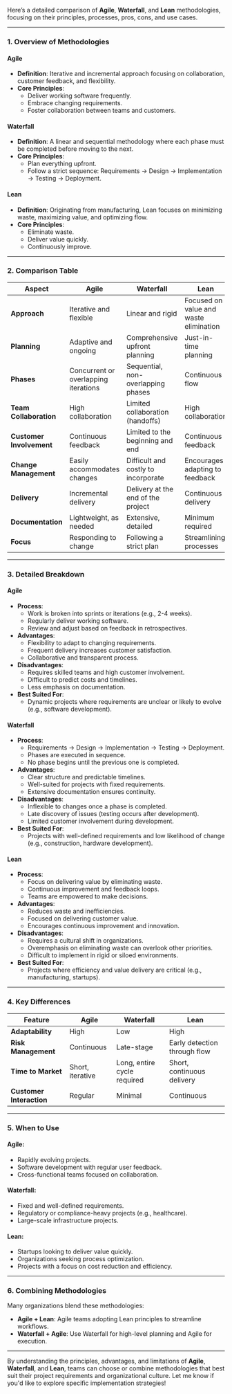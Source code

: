 Here’s a detailed comparison of **Agile**, **Waterfall**, and **Lean** methodologies, focusing on their principles, processes, pros, cons, and use cases.

---

### **1. Overview of Methodologies**

#### **Agile**
- **Definition**: Iterative and incremental approach focusing on collaboration, customer feedback, and flexibility.
- **Core Principles**:
  - Deliver working software frequently.
  - Embrace changing requirements.
  - Foster collaboration between teams and customers.

#### **Waterfall**
- **Definition**: A linear and sequential methodology where each phase must be completed before moving to the next.
- **Core Principles**:
  - Plan everything upfront.
  - Follow a strict sequence: Requirements → Design → Implementation → Testing → Deployment.

#### **Lean**
- **Definition**: Originating from manufacturing, Lean focuses on minimizing waste, maximizing value, and optimizing flow.
- **Core Principles**:
  - Eliminate waste.
  - Deliver value quickly.
  - Continuously improve.

---

### **2. Comparison Table**

| **Aspect**             | **Agile**                              | **Waterfall**                         | **Lean**                                |
|-------------------------|----------------------------------------|---------------------------------------|----------------------------------------|
| **Approach**            | Iterative and flexible                | Linear and rigid                      | Focused on value and waste elimination |
| **Planning**            | Adaptive and ongoing                 | Comprehensive upfront planning        | Just-in-time planning                  |
| **Phases**              | Concurrent or overlapping iterations | Sequential, non-overlapping phases    | Continuous flow                        |
| **Team Collaboration**  | High collaboration                   | Limited collaboration (handoffs)      | High collaboration                     |
| **Customer Involvement**| Continuous feedback                  | Limited to the beginning and end      | Continuous feedback                    |
| **Change Management**   | Easily accommodates changes          | Difficult and costly to incorporate   | Encourages adapting to feedback        |
| **Delivery**            | Incremental delivery                 | Delivery at the end of the project    | Continuous delivery                    |
| **Documentation**       | Lightweight, as needed               | Extensive, detailed                   | Minimum required                       |
| **Focus**               | Responding to change                 | Following a strict plan               | Streamlining processes                 |

---

### **3. Detailed Breakdown**

#### **Agile**
- **Process**:
  - Work is broken into sprints or iterations (e.g., 2-4 weeks).
  - Regularly deliver working software.
  - Review and adjust based on feedback in retrospectives.
- **Advantages**:
  - Flexibility to adapt to changing requirements.
  - Frequent delivery increases customer satisfaction.
  - Collaborative and transparent process.
- **Disadvantages**:
  - Requires skilled teams and high customer involvement.
  - Difficult to predict costs and timelines.
  - Less emphasis on documentation.
- **Best Suited For**:
  - Dynamic projects where requirements are unclear or likely to evolve (e.g., software development).

#### **Waterfall**
- **Process**:
  - Requirements → Design → Implementation → Testing → Deployment.
  - Phases are executed in sequence.
  - No phase begins until the previous one is completed.
- **Advantages**:
  - Clear structure and predictable timelines.
  - Well-suited for projects with fixed requirements.
  - Extensive documentation ensures continuity.
- **Disadvantages**:
  - Inflexible to changes once a phase is completed.
  - Late discovery of issues (testing occurs after development).
  - Limited customer involvement during development.
- **Best Suited For**:
  - Projects with well-defined requirements and low likelihood of change (e.g., construction, hardware development).

#### **Lean**
- **Process**:
  - Focus on delivering value by eliminating waste.
  - Continuous improvement and feedback loops.
  - Teams are empowered to make decisions.
- **Advantages**:
  - Reduces waste and inefficiencies.
  - Focused on delivering customer value.
  - Encourages continuous improvement and innovation.
- **Disadvantages**:
  - Requires a cultural shift in organizations.
  - Overemphasis on eliminating waste can overlook other priorities.
  - Difficult to implement in rigid or siloed environments.
- **Best Suited For**:
  - Projects where efficiency and value delivery are critical (e.g., manufacturing, startups).

---

### **4. Key Differences**

| **Feature**               | **Agile**                     | **Waterfall**                 | **Lean**                      |
|---------------------------|-------------------------------|------------------------------|-------------------------------|
| **Adaptability**           | High                         | Low                          | High                         |
| **Risk Management**        | Continuous                   | Late-stage                   | Early detection through flow |
| **Time to Market**         | Short, iterative             | Long, entire cycle required  | Short, continuous delivery   |
| **Customer Interaction**   | Regular                     | Minimal                     | Continuous                   |

---

### **5. When to Use**

#### **Agile**:
- Rapidly evolving projects.
- Software development with regular user feedback.
- Cross-functional teams focused on collaboration.

#### **Waterfall**:
- Fixed and well-defined requirements.
- Regulatory or compliance-heavy projects (e.g., healthcare).
- Large-scale infrastructure projects.

#### **Lean**:
- Startups looking to deliver value quickly.
- Organizations seeking process optimization.
- Projects with a focus on cost reduction and efficiency.

---

### **6. Combining Methodologies**
Many organizations blend these methodologies:
- **Agile + Lean**: Agile teams adopting Lean principles to streamline workflows.
- **Waterfall + Agile**: Use Waterfall for high-level planning and Agile for execution.

---

By understanding the principles, advantages, and limitations of **Agile**, **Waterfall**, and **Lean**, teams can choose or combine methodologies that best suit their project requirements and organizational culture. Let me know if you'd like to explore specific implementation strategies!

